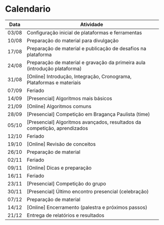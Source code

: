 # Calendario

| **Data**   | **Atividade**                                                                   |
|------------|---------------------------------------------------------------------------------|
| 03/08      | Configuração inicial de plataformas e ferramentas                               |
| 10/08      | Preparação do material para divulgação                                          |
| 17/08      | Preparação de material e publicação de desafios na plataforma                   |
| 24/08      | Preparação de material e gravação da primeira aula (introdução plataforma)      |
| 31/08      | [Online] Introdução, Integração, Cronograma, Plataformas e materiais            |
| 07/09      | Feriado                                                                         |
| 14/09      | [Presencial] Algoritmos mais básicos                                            |
| 21/09      | [Online] Algoritmos comuns                                                      |
| 28/09      | [Presencial] Competição em Bragança Paulista (time)                             |
| 05/10      | [Presencial] Algoritmos avançados, resultados da competição, aprendizados       |
| 12/10      | Feriado                                                                         |
| 19/10      | [Online] Revisão de conceitos                                                   |
| 26/10      | Preparação de material                                                          |
| 02/11      | Feriado                                                                         |
| 09/11      | [Online] Dicas e preparação                                                     |
| 16/11      | Feriado                                                                         |
| 23/11      | [Presencial] Competição do grupo                                                |
| 30/11      | [Presencial] Último encontro presencial (celebração)                            |
| 07/12      | Preparação de material                                                          |
| 14/12      | [Online] Encerramento (palestra e próximos passos)                              |
| 21/12      | Entrega de relatórios e resultados                                              |
